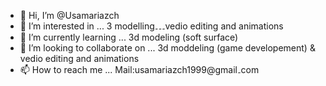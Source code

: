 - 👋 Hi, I’m @Usamariazch
- 👀 I’m interested in ... 3 modelling۔۔۔vedio editing and animations
- 🌱 I’m currently learning ... 3d modeling (soft surface)
- 💞️ I’m looking to collaborate on ... 3d moddeling (game developement) & vedio editing and animations
- 📫 How to reach me ... Mail:usamariazch1999@gmail۔com

<!---
Usamariazch/Usamariazch is a ✨ special ✨ repository because its `README.md` (this file) appears on your GitHub profile.
You can click the Preview link to take a look at your changes.
--->
